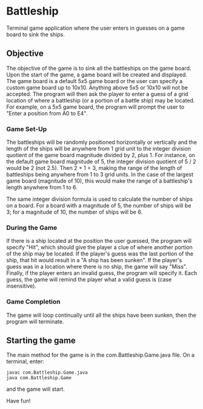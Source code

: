 # Battleship
Terminal game application where the user enters in guesses on a game board to sink the ships.

## Objective
The objective of the game is to sink all the battleships on the game board. Upon the start of the game, a game board will be created and displayed. The game board is a default 5x5 game board or the user can specify a custom game board up to 10x10. Anything above 5x5 or 10x10 will not be accepted. The program will then ask the player to enter a guess of a grid location of where a battleship (or a portion of a battle ship) may be located. For example, on a 5x5 game board, the program will prompt the user to "Enter a position from A0 to E4".

### Game Set-Up
The battleships will be randomly positioned horizontally or vertically and the length of the ships will be anywhere from 1 grid unit to the integer division quotient of the game board magnitude divided by 2, plus 1. For instance, on the default game board magnitude of 5, the integer division quotient of 5 / 2 would be 2 (not 2.5). Then 2 + 1 = 3, making the range of the length of battleships being anywhere from 1 to 3 grid units. In the case of the largest game board (magnitude of 10), this would make the range of a battleship's length anywhere from 1 to 6.

The same integer division formula is used to calculate the number of ships on a board. For a board with a magnitude of 5, the number of ships will be 3; for a magnitude of 10, the number of ships will be 6.

### During the Game
If there is a ship located at the position the user guessed, the program will specify "Hit", which should give the player a clue of where another portion of the ship may be located. If the player's guess was the last portion of the ship, that hit would result in a "A ship has been sunken". If the player's guess was in a location where there is no ship, the game will say "Miss". Finally, if the player enters an invalid guess, the program will specify it. Each guess, the game will remind the player what a valid guess is (case insensitive).

### Game Completion
The game will loop continually until all the ships have been sunken, then the program will terminate.

## Starting the game
The main method for the game is in the com.Battleship.Game.java file. On a terminal, enter:
```
javac com.Battleship.Game.java
java com.Battleship.Game
```
and the game will start.

Have fun!


